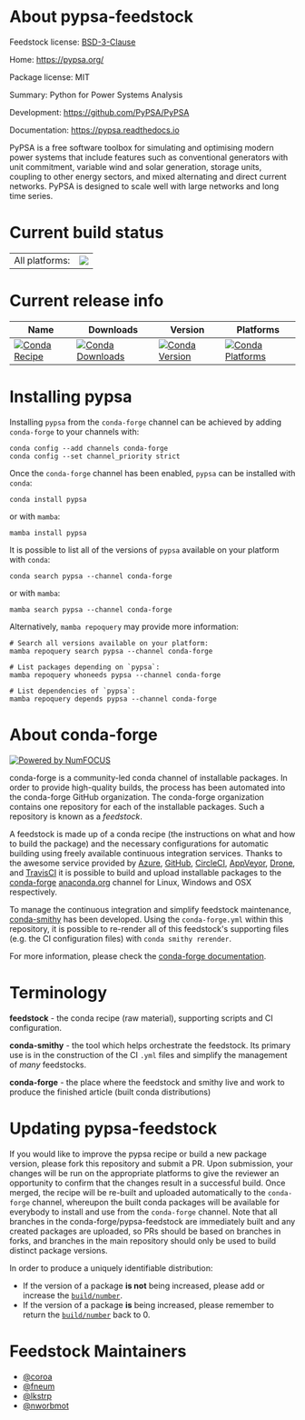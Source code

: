 About pypsa-feedstock
=====================

Feedstock license: [BSD-3-Clause](https://github.com/conda-forge/pypsa-feedstock/blob/main/LICENSE.txt)

Home: https://pypsa.org/

Package license: MIT

Summary: Python for Power Systems Analysis

Development: https://github.com/PyPSA/PyPSA

Documentation: https://pypsa.readthedocs.io

PyPSA is a free software toolbox for simulating and optimising modern power
systems that include features such as conventional generators with unit
commitment, variable wind and solar generation, storage units, coupling to
other energy sectors, and mixed alternating and direct current networks.
PyPSA is designed to scale well with large networks and long time series.


Current build status
====================


<table><tr><td>All platforms:</td>
    <td>
      <a href="https://dev.azure.com/conda-forge/feedstock-builds/_build/latest?definitionId=6829&branchName=main">
        <img src="https://dev.azure.com/conda-forge/feedstock-builds/_apis/build/status/pypsa-feedstock?branchName=main">
      </a>
    </td>
  </tr>
</table>

Current release info
====================

| Name | Downloads | Version | Platforms |
| --- | --- | --- | --- |
| [![Conda Recipe](https://img.shields.io/badge/recipe-pypsa-green.svg)](https://anaconda.org/conda-forge/pypsa) | [![Conda Downloads](https://img.shields.io/conda/dn/conda-forge/pypsa.svg)](https://anaconda.org/conda-forge/pypsa) | [![Conda Version](https://img.shields.io/conda/vn/conda-forge/pypsa.svg)](https://anaconda.org/conda-forge/pypsa) | [![Conda Platforms](https://img.shields.io/conda/pn/conda-forge/pypsa.svg)](https://anaconda.org/conda-forge/pypsa) |

Installing pypsa
================

Installing `pypsa` from the `conda-forge` channel can be achieved by adding `conda-forge` to your channels with:

```
conda config --add channels conda-forge
conda config --set channel_priority strict
```

Once the `conda-forge` channel has been enabled, `pypsa` can be installed with `conda`:

```
conda install pypsa
```

or with `mamba`:

```
mamba install pypsa
```

It is possible to list all of the versions of `pypsa` available on your platform with `conda`:

```
conda search pypsa --channel conda-forge
```

or with `mamba`:

```
mamba search pypsa --channel conda-forge
```

Alternatively, `mamba repoquery` may provide more information:

```
# Search all versions available on your platform:
mamba repoquery search pypsa --channel conda-forge

# List packages depending on `pypsa`:
mamba repoquery whoneeds pypsa --channel conda-forge

# List dependencies of `pypsa`:
mamba repoquery depends pypsa --channel conda-forge
```


About conda-forge
=================

[![Powered by
NumFOCUS](https://img.shields.io/badge/powered%20by-NumFOCUS-orange.svg?style=flat&colorA=E1523D&colorB=007D8A)](https://numfocus.org)

conda-forge is a community-led conda channel of installable packages.
In order to provide high-quality builds, the process has been automated into the
conda-forge GitHub organization. The conda-forge organization contains one repository
for each of the installable packages. Such a repository is known as a *feedstock*.

A feedstock is made up of a conda recipe (the instructions on what and how to build
the package) and the necessary configurations for automatic building using freely
available continuous integration services. Thanks to the awesome service provided by
[Azure](https://azure.microsoft.com/en-us/services/devops/), [GitHub](https://github.com/),
[CircleCI](https://circleci.com/), [AppVeyor](https://www.appveyor.com/),
[Drone](https://cloud.drone.io/welcome), and [TravisCI](https://travis-ci.com/)
it is possible to build and upload installable packages to the
[conda-forge](https://anaconda.org/conda-forge) [anaconda.org](https://anaconda.org/)
channel for Linux, Windows and OSX respectively.

To manage the continuous integration and simplify feedstock maintenance,
[conda-smithy](https://github.com/conda-forge/conda-smithy) has been developed.
Using the ``conda-forge.yml`` within this repository, it is possible to re-render all of
this feedstock's supporting files (e.g. the CI configuration files) with ``conda smithy rerender``.

For more information, please check the [conda-forge documentation](https://conda-forge.org/docs/).

Terminology
===========

**feedstock** - the conda recipe (raw material), supporting scripts and CI configuration.

**conda-smithy** - the tool which helps orchestrate the feedstock.
                   Its primary use is in the construction of the CI ``.yml`` files
                   and simplify the management of *many* feedstocks.

**conda-forge** - the place where the feedstock and smithy live and work to
                  produce the finished article (built conda distributions)


Updating pypsa-feedstock
========================

If you would like to improve the pypsa recipe or build a new
package version, please fork this repository and submit a PR. Upon submission,
your changes will be run on the appropriate platforms to give the reviewer an
opportunity to confirm that the changes result in a successful build. Once
merged, the recipe will be re-built and uploaded automatically to the
`conda-forge` channel, whereupon the built conda packages will be available for
everybody to install and use from the `conda-forge` channel.
Note that all branches in the conda-forge/pypsa-feedstock are
immediately built and any created packages are uploaded, so PRs should be based
on branches in forks, and branches in the main repository should only be used to
build distinct package versions.

In order to produce a uniquely identifiable distribution:
 * If the version of a package **is not** being increased, please add or increase
   the [``build/number``](https://docs.conda.io/projects/conda-build/en/latest/resources/define-metadata.html#build-number-and-string).
 * If the version of a package **is** being increased, please remember to return
   the [``build/number``](https://docs.conda.io/projects/conda-build/en/latest/resources/define-metadata.html#build-number-and-string)
   back to 0.

Feedstock Maintainers
=====================

* [@coroa](https://github.com/coroa/)
* [@fneum](https://github.com/fneum/)
* [@lkstrp](https://github.com/lkstrp/)
* [@nworbmot](https://github.com/nworbmot/)

